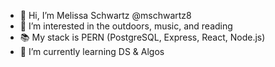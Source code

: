- 👋 Hi, I’m Melissa Schwartz @mschwartz8
- 👀 I’m interested in the outdoors, music, and reading
- 📚 My stack is PERN (PostgreSQL, Express, React, Node.js)
- 🌱 I’m currently learning DS & Algos



<!---
mschwartz8/mschwartz8 is a ✨ special ✨ repository because its `README.md` (this file) appears on your GitHub profile.
You can click the Preview link to take a look at your changes.
--->
